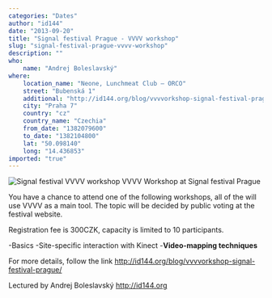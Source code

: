 ```yaml
---
categories: "Dates"
author: "id144"
date: "2013-09-20"
title: "Signal festival Prague - VVVV workshop"
slug: "signal-festival-prague-vvvv-workshop"
description: ""
who: 
    name: "Andrej Boleslavský"
where: 
    location_name: "Neone, Lunchmeat Club – ORCO"
    street: "Bubenská 1"
    additional: "http://id144.org/blog/vvvvorkshop-signal-festival-prague/"
    city: "Praha 7"
    country: "cz"
    country_name: "Czechia"
    from_date: "1382079600"
    to_date: "1382104800"
    lat: "50.098140"
    long: "14.436853"
imported: "true"
---
```



![Signal festival VVVV workshop](http://www.signalfestival.com/wp-content/uploads/2013/09/Kinect-1024x512.jpg) 
VVVV Workshop at Signal festival Prague

You have a chance to attend one of the following workshops, all of the will use VVVV as a main tool.
The topic will be decided by public voting at the festival website.

Registration fee is 300CZK, capacity is limited to 10 participants.

-Basics
-Site-specific interaction with Kinect
-**Video-mapping techniques**


For more details, follow the link
<http://id144.org/blog/vvvvorkshop-signal-festival-prague/>

Lectured by Andrej Boleslavský <http://id144.org>